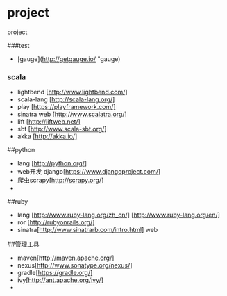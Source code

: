 # project
project

###test
* [gauge](http://getgauge.io/ "gauge)

### scala ###
*  lightbend [http://www.lightbend.com/]
*  scala-lang [http://scala-lang.org/]
*  play [https://playframework.com/]
*  sinatra web [http://www.scalatra.org/]
*  lift [http://liftweb.net/]
*  sbt [http://www.scala-sbt.org/]
*  akka [http://akka.io/]




##python
* lang [http://python.org/]
* web开发  django[https://www.djangoproject.com/]
* 爬虫scrapy[http://scrapy.org/]
* 

##ruby
* lang [http://www.ruby-lang.org/zh_cn/]
      [http://www.ruby-lang.org/en/]
* ror [http://rubyonrails.org/]
* sinatra[http://www.sinatrarb.com/intro.html] web

##管理工具

* maven[http://maven.apache.org/]
* nexus[http://www.sonatype.org/nexus/]
* gradle[https://gradle.org/]
* ivy[http://ant.apache.org/ivy/]
* 

